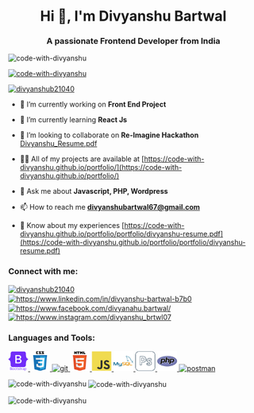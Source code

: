 <h1 align="center">Hi 👋, I'm Divyanshu Bartwal</h1>
<h3 align="center">A passionate Frontend Developer from India</h3>

<p align="left"> <img src="https://komarev.com/ghpvc/?username=code-with-divyanshu&label=Profile%20views&color=0e75b6&style=flat" alt="code-with-divyanshu" /> </p>

<p align="left"> <a href="https://github.com/ryo-ma/github-profile-trophy"><img src="https://github-profile-trophy.vercel.app/?username=code-with-divyanshu" alt="code-with-divyanshu" /></a> </p>

<p align="left"> <a href="https://twitter.com/divyanshub21040" target="blank"><img src="https://img.shields.io/twitter/follow/divyanshub21040?logo=twitter&style=for-the-badge" alt="divyanshub21040" /></a> </p>

- 🔭 I’m currently working on **Front End Project**

- 🌱 I’m currently learning **React Js**

- 👯 I’m looking to collaborate on **Re-Imagine Hackathon**
  [Divyanshu_Resume.pdf](https://github.com/code-with-divyanshu/code-with-divyanshu/files/15213759/Divyanshu_Resume.pdf)

- 👨‍💻 All of my projects are available at [https://code-with-divyanshu.github.io/portfolio/](https://code-with-divyanshu.github.io/portfolio/)

- 💬 Ask me about **Javascript, PHP, Wordpress**

- 📫 How to reach me **divyanshubartwal67@gmail.com**

- 📄 Know about my experiences [https://code-with-divyanshu.github.io/portfolio/portfolio/divyanshu-resume.pdf](https://code-with-divyanshu.github.io/portfolio/portfolio/divyanshu-resume.pdf)

<h3 align="left">Connect with me:</h3>
<p align="left">
<a href="https://twitter.com/divyanshub21040" target="blank"><img align="center" src="https://raw.githubusercontent.com/rahuldkjain/github-profile-readme-generator/master/src/images/icons/Social/twitter.svg" alt="divyanshub21040" height="30" width="40" /></a>
<a href="https://linkedin.com/in/https://www.linkedin.com/in/divyanshu-bartwal-b7b0" target="blank"><img align="center" src="https://raw.githubusercontent.com/rahuldkjain/github-profile-readme-generator/master/src/images/icons/Social/linked-in-alt.svg" alt="https://www.linkedin.com/in/divyanshu-bartwal-b7b0" height="30" width="40" /></a>
<a href="https://fb.com/https://www.facebook.com/divyanahu.bartwal/" target="blank"><img align="center" src="https://raw.githubusercontent.com/rahuldkjain/github-profile-readme-generator/master/src/images/icons/Social/facebook.svg" alt="https://www.facebook.com/divyanahu.bartwal/" height="30" width="40" /></a>
<a href="https://instagram.com/https://www.instagram.com/divyanshu_brtwl07" target="blank"><img align="center" src="https://raw.githubusercontent.com/rahuldkjain/github-profile-readme-generator/master/src/images/icons/Social/instagram.svg" alt="https://www.instagram.com/divyanshu_brtwl07" height="30" width="40" /></a>
</p>

<h3 align="left">Languages and Tools:</h3>
<p align="left"> <a href="https://getbootstrap.com" target="_blank" rel="noreferrer"> <img src="https://raw.githubusercontent.com/devicons/devicon/master/icons/bootstrap/bootstrap-plain-wordmark.svg" alt="bootstrap" width="40" height="40"/> </a> <a href="https://www.w3schools.com/css/" target="_blank" rel="noreferrer"> <img src="https://raw.githubusercontent.com/devicons/devicon/master/icons/css3/css3-original-wordmark.svg" alt="css3" width="40" height="40"/> </a> <a href="https://git-scm.com/" target="_blank" rel="noreferrer"> <img src="https://www.vectorlogo.zone/logos/git-scm/git-scm-icon.svg" alt="git" width="40" height="40"/> </a> <a href="https://www.w3.org/html/" target="_blank" rel="noreferrer"> <img src="https://raw.githubusercontent.com/devicons/devicon/master/icons/html5/html5-original-wordmark.svg" alt="html5" width="40" height="40"/> </a> <a href="https://developer.mozilla.org/en-US/docs/Web/JavaScript" target="_blank" rel="noreferrer"> <img src="https://raw.githubusercontent.com/devicons/devicon/master/icons/javascript/javascript-original.svg" alt="javascript" width="40" height="40"/> </a> <a href="https://www.mysql.com/" target="_blank" rel="noreferrer"> <img src="https://raw.githubusercontent.com/devicons/devicon/master/icons/mysql/mysql-original-wordmark.svg" alt="mysql" width="40" height="40"/> </a> <a href="https://www.photoshop.com/en" target="_blank" rel="noreferrer"> <img src="https://raw.githubusercontent.com/devicons/devicon/master/icons/photoshop/photoshop-line.svg" alt="photoshop" width="40" height="40"/> </a> <a href="https://www.php.net" target="_blank" rel="noreferrer"> <img src="https://raw.githubusercontent.com/devicons/devicon/master/icons/php/php-original.svg" alt="php" width="40" height="40"/> </a> <a href="https://postman.com" target="_blank" rel="noreferrer"> <img src="https://www.vectorlogo.zone/logos/getpostman/getpostman-icon.svg" alt="postman" width="40" height="40"/> </a> </p>

<p><img align="left" src="https://github-readme-stats.vercel.app/api/top-langs?username=code-with-divyanshu&show_icons=true&locale=en&layout=compact" alt="code-with-divyanshu" /></p>

<p>&nbsp;<img align="center" src="https://github-readme-stats.vercel.app/api?username=code-with-divyanshu&show_icons=true&locale=en" alt="code-with-divyanshu" /></p>

<p><img align="center" src="https://github-readme-streak-stats.herokuapp.com/?user=code-with-divyanshu&" alt="code-with-divyanshu" /></p>
